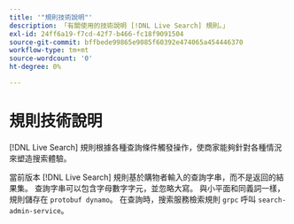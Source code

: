 ```yaml
---
title: '"規則技術說明"'
description: 「有關使用的技術說明 [!DNL Live Search] 規則。」
exl-id: 24ff6a19-f7cd-42f7-b466-fc18f9091504
source-git-commit: bffbede99865e9085f60392e474065a454446370
workflow-type: tm+mt
source-wordcount: '0'
ht-degree: 0%

---
```


# 規則技術說明

[!DNL Live Search] 規則根據各種查詢條件觸發操作，使商家能夠針對各種情況來塑造搜索體驗。

當前版本 [!DNL Live Search] 規則基於購物者輸入的查詢字串，而不是返回的結果集。 查詢字串可以包含字母數字字元，並忽略大寫。 與小平面和同義詞一樣，規則儲存在 `protobuf dynamo`。 在查詢時，搜索服務檢索規則 `grpc` 呼叫 `search-admin-service`。
